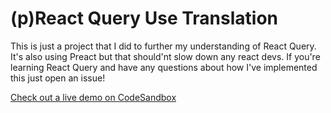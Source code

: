 # (p)React Query Use Translation

This is just a project that I did to further my understanding of React Query. It's also using Preact but that should'nt slow down any react devs. If you're learning React Query and have any questions about how I've implemented this just open an issue!

[Check out a live demo on CodeSandbox]()
